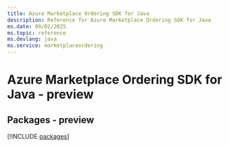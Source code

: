 ```yaml
---
title: Azure Marketplace Ordering SDK for Java
description: Reference for Azure Marketplace Ordering SDK for Java
ms.date: 09/02/2025
ms.topic: reference
ms.devlang: java
ms.service: marketplaceordering
---
```

# Azure Marketplace Ordering SDK for Java - preview
## Packages - preview
[!INCLUDE [packages](marketplace-ordering-index.md)]